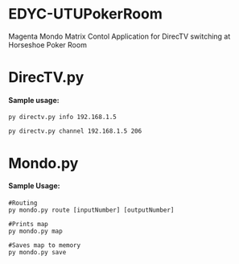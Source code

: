 EDYC-UTUPokerRoom
=================

Magenta Mondo Matrix Contol Application for DirecTV switching at Horseshoe Poker Room

DirecTV.py
==========

#### Sample usage:
```
py directv.py info 192.168.1.5
```
```
py directv.py channel 192.168.1.5 206
```

Mondo.py
========

#### Sample Usage:

```
#Routing
py mondo.py route [inputNumber] [outputNumber]
```
```
#Prints map
py mondo.py map
```
```
#Saves map to memory
py mondo.py save
```